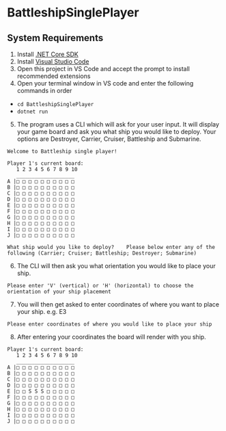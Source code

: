 # BattleshipSinglePlayer
## System Requirements
1. Install [.NET Core SDK](https://dotnet.microsoft.com/download)
2. Install [Visual Studio Code](https://code.visualstudio.com/)
3. Open this project in VS Code and accept the prompt to install recommended extensions
4. Open your terminal window in VS code and enter the following commands in order
  - ```cd BattleshipSinglePlayer```
  - ```dotnet run```
5. The program uses a CLI which will ask for your user input. It will display your game board and ask you what ship you would like to deploy. Your options are Destroyer, Carrier, Cruiser, Battleship and Submarine.
```
Welcome to Battleship single player!

Player 1's current board: 
   1 2 3 4 5 6 7 8 9 10 
   ___________________
A |□ □ □ □ □ □ □ □ □ □ 
B |□ □ □ □ □ □ □ □ □ □ 
C |□ □ □ □ □ □ □ □ □ □ 
D |□ □ □ □ □ □ □ □ □ □ 
E |□ □ □ □ □ □ □ □ □ □ 
F |□ □ □ □ □ □ □ □ □ □ 
G |□ □ □ □ □ □ □ □ □ □ 
H |□ □ □ □ □ □ □ □ □ □ 
I |□ □ □ □ □ □ □ □ □ □ 
J |□ □ □ □ □ □ □ □ □ □ 

What ship would you like to deploy?    Please below enter any of the following (Carrier; Cruiser; Battleship; Destroyer; Submarine)
```
6. The CLI will then ask you what orientation you would like to place your ship. 
```
Please enter 'V' (vertical) or 'H' (horizontal) to choose the orientation of your ship placement
```
7. You will then get asked to enter coordinates of where you want to place your ship. e.g. E3
```
Please enter coordinates of where you would like to place your ship
```
8. After entering your coordinates the board will render with you ship.
```
Player 1's current board: 
   1 2 3 4 5 6 7 8 9 10 
   ___________________
A |□ □ □ □ □ □ □ □ □ □ 
B |□ □ □ □ □ □ □ □ □ □ 
C |□ □ □ □ □ □ □ □ □ □ 
D |□ □ □ □ □ □ □ □ □ □ 
E |□ □ S S S □ □ □ □ □ 
F |□ □ □ □ □ □ □ □ □ □ 
G |□ □ □ □ □ □ □ □ □ □ 
H |□ □ □ □ □ □ □ □ □ □ 
I |□ □ □ □ □ □ □ □ □ □ 
J |□ □ □ □ □ □ □ □ □ □ 
```
